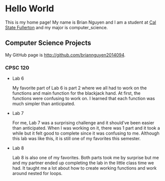 # Hello World

This is my home page! My name is Brian Nguyen and I am a student at [Cal State Fullerton](http://www.fullerton.edu/) and my major is computer_science.

## Computer Science Projects

My GitHub page is http://github.com/briannguyen2014094.

### CPSC 120

* Lab 6

    My favorite part of Lab 6 is part 2 where we all had to work on the functions and main function for the blackjack hand. At first, the functions were confusing to work on. I learned that each function was much simpler than anticipated.


* Lab 7

    For me, Lab 7 was a surprising challenge and it should’ve been easier than anticipated. When I was working on it, there was 1 part and it took a while but it felt good to complete since it was confusing to me. Although this lab was like this, it is still one of my favorites this semester.

* Lab 8

    Lab 8 is also one of my favorites. Both parts took me by surprise but me and my partner ended up completing the lab in the little class time we had. It taught me a lot about how to create working functions and work around nested for loops.